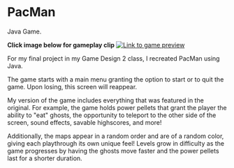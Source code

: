 # PacMan
Java Game.

<b>Click image below for gameplay clip</b>
[![Link to game preview](https://i3.ytimg.com/vi/DwXLMGc2pnA/maxresdefault.jpg)](https://youtu.be/DwXLMGc2pnA)

For my final project in my Game Design 2 class, I recreated PacMan using Java. 

The game starts with a main menu granting the option to start or to quit the game.
Upon losing, this screen will reappear.

My version of the game includes everything that was featured in the original.
For example, the game holds power pellets that grant the player the ability to "eat" 
ghosts, the opportunity to teleport to the other side of the screen, sound effects,
savable highscores, and more!

Additionally, the maps appear in a random order and are of a random color, giving each
playthrough its own unique feel! Levels grow in difficulty as the game progresses by
having the ghosts move faster and the power pellets last for a shorter duration.
